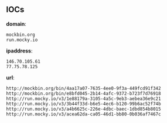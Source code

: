 
## IOCs

__domain__:

```text
mockbin.org
run.mocky.io
```
__ipaddress__:

```text
146.70.105.61
77.75.78.125
```
__url__:

```text
http://mockbin.org/bin/4aa17a07-7635-4ee0-9f3a-449fcd91f342
http://mockbin.org/bin/e8bfd045-2b14-4afc-9372-b723f7d76918
http://run.mocky.io/v3/1e88179a-3105-4a5c-9eb3-aebea36e9c21
http://run.mocky.io/v3/3b44f33d-b6e5-4ec6-b120-99b6ac52f74b
http://run.mocky.io/v3/a4b6625c-226e-4dbc-baec-1dbd854b8015
http://run.mocky.io/v3/acea62da-ca05-46d1-bb80-0b036af7467c
```